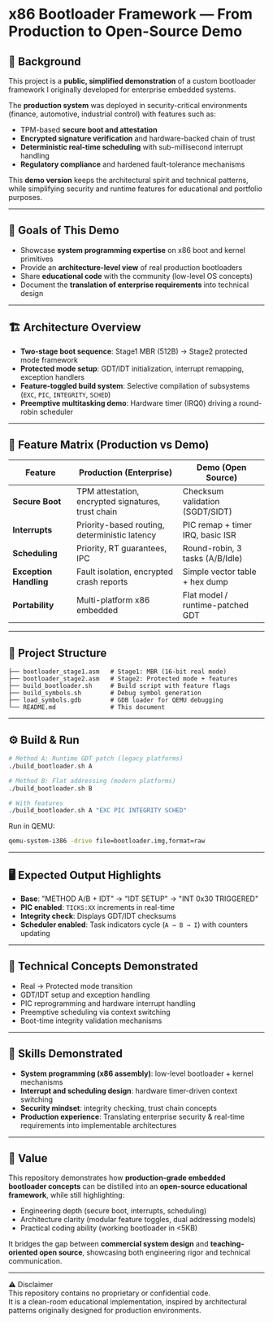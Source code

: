# x86 Bootloader Framework — From Production to Open-Source Demo

## 📌 Background
This project is a **public, simplified demonstration** of a custom bootloader framework I originally developed for enterprise embedded systems.  

The **production system** was deployed in security-critical environments (finance, automotive, industrial control) with features such as:  
- TPM-based **secure boot and attestation**  
- **Encrypted signature verification** and hardware-backed chain of trust  
- **Deterministic real-time scheduling** with sub-millisecond interrupt handling  
- **Regulatory compliance** and hardened fault-tolerance mechanisms  

This **demo version** keeps the architectural spirit and technical patterns, while simplifying security and runtime features for educational and portfolio purposes.

---

## 🎯 Goals of This Demo
- Showcase **system programming expertise** on x86 boot and kernel primitives  
- Provide an **architecture-level view** of real production bootloaders  
- Share **educational code** with the community (low-level OS concepts)  
- Document the **translation of enterprise requirements** into technical design  

---

## 🏗️ Architecture Overview
- **Two-stage boot sequence**: Stage1 MBR (512B) → Stage2 protected mode framework  
- **Protected mode setup**: GDT/IDT initialization, interrupt remapping, exception handlers  
- **Feature-toggled build system**: Selective compilation of subsystems (`EXC`, `PIC`, `INTEGRITY`, `SCHED`)  
- **Preemptive multitasking demo**: Hardware timer (IRQ0) driving a round-robin scheduler  

---

## 🔑 Feature Matrix (Production vs Demo)

| Feature              | Production (Enterprise)                          | Demo (Open Source)                     |
|----------------------|--------------------------------------------------|----------------------------------------|
| **Secure Boot**      | TPM attestation, encrypted signatures, trust chain | Checksum validation (SGDT/SIDT)         |
| **Interrupts**       | Priority-based routing, deterministic latency    | PIC remap + timer IRQ, basic ISR        |
| **Scheduling**       | Priority, RT guarantees, IPC                     | Round-robin, 3 tasks (A/B/Idle)         |
| **Exception Handling** | Fault isolation, encrypted crash reports        | Simple vector table + hex dump          |
| **Portability**      | Multi-platform x86 embedded                      | Flat model / runtime-patched GDT        |

---

## 📂 Project Structure
```
├── bootloader_stage1.asm   # Stage1: MBR (16-bit real mode)
├── bootloader_stage2.asm   # Stage2: Protected mode + features
├── build_bootloader.sh     # Build script with feature flags
├── build_symbols.sh        # Debug symbol generation
├── load_symbols.gdb        # GDB loader for QEMU debugging
└── README.md               # This document
```

---

## ⚙️ Build & Run
```bash
# Method A: Runtime GDT patch (legacy platforms)
./build_bootloader.sh A

# Method B: Flat addressing (modern platforms)
./build_bootloader.sh B

# With features
./build_bootloader.sh A "EXC PIC INTEGRITY SCHED"
```

Run in QEMU:  
```bash
qemu-system-i386 -drive file=bootloader.img,format=raw
```

---

## 🖥️ Expected Output Highlights
- **Base**: "METHOD A/B + IDT" → "IDT SETUP" → "INT 0x30 TRIGGERED"  
- **PIC enabled**: `TICKS:XX` increments in real-time  
- **Integrity check**: Displays GDT/IDT checksums  
- **Scheduler enabled**: Task indicators cycle (`A → B → I`) with counters updating  

---

## 🧩 Technical Concepts Demonstrated
- Real → Protected mode transition  
- GDT/IDT setup and exception handling  
- PIC reprogramming and hardware interrupt handling  
- Preemptive scheduling via context switching  
- Boot-time integrity validation mechanisms  

---

## 🚀 Skills Demonstrated
- **System programming (x86 assembly)**: low-level bootloader + kernel mechanisms  
- **Interrupt and scheduling design**: hardware timer-driven context switching  
- **Security mindset**: integrity checking, trust chain concepts  
- **Production experience**: Translating enterprise security & real-time requirements into implementable architectures  

---

## 📌 Value
This repository demonstrates how **production-grade embedded bootloader concepts** can be distilled into an **open-source educational framework**, while still highlighting:  
- Engineering depth (secure boot, interrupts, scheduling)  
- Architecture clarity (modular feature toggles, dual addressing models)  
- Practical coding ability (working bootloader in <5KB)  

It bridges the gap between **commercial system design** and **teaching-oriented open source**, showcasing both engineering rigor and technical communication. 

---

⚠️ Disclaimer  
This repository contains no proprietary or confidential code.  
It is a clean-room educational implementation, inspired by architectural 
patterns originally designed for production environments.
